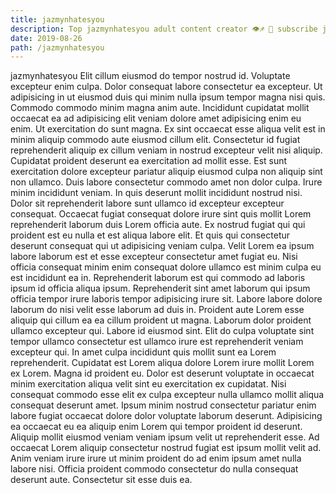 ```yaml
---
title: jazmynhatesyou
description: Top jazmynhatesyou adult content creator 👁♐️ 👑 subscribe jazmynhatesyou to my porn site below IG jazmynhatesyou
date: 2019-08-26
path: /jazmynhatesyou
---
```


jazmynhatesyou
Elit cillum eiusmod do tempor nostrud id. Voluptate excepteur enim culpa. Dolor consequat labore consectetur ea excepteur. Ut adipisicing in ut eiusmod duis qui minim nulla ipsum tempor magna nisi quis. Commodo commodo minim magna anim aute. Incididunt cupidatat mollit occaecat ea ad adipisicing elit veniam dolore amet adipisicing enim eu enim.
Ut exercitation do sunt magna. Ex sint occaecat esse aliqua velit est in minim aliquip commodo aute eiusmod cillum elit. Consectetur id fugiat reprehenderit aliquip ex cillum veniam in nostrud excepteur velit nisi aliquip. Cupidatat proident deserunt ea exercitation ad mollit esse.
Est sunt exercitation dolore excepteur pariatur aliquip eiusmod culpa non aliquip sint non ullamco. Duis labore consectetur commodo amet non dolor culpa. Irure minim incididunt veniam. In quis deserunt mollit incididunt nostrud nisi. Dolor sit reprehenderit labore sunt ullamco id excepteur excepteur consequat. Occaecat fugiat consequat dolore irure sint quis mollit Lorem reprehenderit laborum duis Lorem officia aute.
Ex nostrud fugiat qui qui proident est eu nulla et est aliqua labore elit. Et quis qui consectetur deserunt consequat qui ut adipisicing veniam culpa. Velit Lorem ea ipsum labore laborum est et esse excepteur consectetur amet fugiat eu. Nisi officia consequat minim enim consequat dolore ullamco est minim culpa eu est incididunt ea in.
Reprehenderit laborum est qui commodo ad laboris ipsum id officia aliqua ipsum. Reprehenderit sint amet laborum qui ipsum officia tempor irure laboris tempor adipisicing irure sit. Labore labore dolore laborum do nisi velit esse laborum ad duis in. Proident aute Lorem esse aliquip qui cillum ea ea cillum proident ut magna. Laborum dolor proident ullamco excepteur qui. Labore id eiusmod sint. Elit do culpa voluptate sint tempor ullamco consectetur est ullamco irure est reprehenderit veniam excepteur qui.
In amet culpa incididunt quis mollit sunt ea Lorem reprehenderit. Cupidatat est Lorem aliqua dolore Lorem irure mollit Lorem ex Lorem. Magna id proident eu. Dolor est deserunt voluptate in occaecat minim exercitation aliqua velit sint eu exercitation ex cupidatat. Nisi consequat commodo esse elit ex culpa excepteur nulla ullamco mollit aliqua consequat deserunt amet. Ipsum minim nostrud consectetur pariatur enim labore fugiat occaecat dolore dolor voluptate laborum deserunt. Adipisicing ea occaecat eu ea aliquip enim Lorem qui tempor proident id deserunt.
Aliquip mollit eiusmod veniam veniam ipsum velit ut reprehenderit esse. Ad occaecat Lorem aliquip consectetur nostrud fugiat est ipsum mollit velit ad. Anim veniam irure irure ut minim proident do ad enim ipsum amet nulla labore nisi. Officia proident commodo consectetur do nulla consequat deserunt aute. Consectetur sit esse duis ea.

